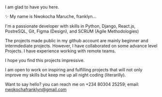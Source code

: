I am glad to have you here. 

✨ My name is Nwokocha Maruche, franklyn... 

I'm a passionate developer with skills in Python, Django, React.js, PostreSQL, Git, Figma (Design), and SCRUM (Agile Methodologies) 

The projects made public in my github account are mainly beginner and intermdediate projects. However, I have collaborated on some advance level Projects. I have experience working with remote teams.

I hope you find this projects impressive.

I am open to work on inspiring and fulfilling projects that will not only improve my skills but keep me up all night coding (literarilly).

Want to say hello? you can reach me on +234 80304 25259; email: nwokochafranklyn@gmail.com

<!---
maru-koch/maru-koch is a ✨ special ✨ repository because its `README.md` (this file) appears on your GitHub profile.
You can click the Preview link to take a look at your changes.
--->
